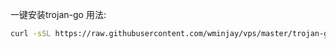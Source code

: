 一键安装trojan-go
用法:
```bash
curl -sSL https://raw.githubusercontent.com/wminjay/vps/master/trojan-go-installer-debian11.sh | bash domain email
```